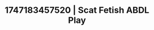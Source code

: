 ---
categories:
- Pinay
- Footjob
- Virtual reality
- Ethical porn
- Mid-century kink
image: /assets/images/1747183457520.jpg
layout: post
seo:
  description: Featured content with sensual ABDL Play, Scat Fetish. HD images available.
  keywords: ABDL Play, Scat Fetish
  og_image: /assets/images/1747183457520.jpg
  schema_type: VisualArtwork
tags:
- ABDL Play
- Scat Fetish
- '#1747183457520'
title: 1747183457520 | Scat Fetish ABDL Play
---